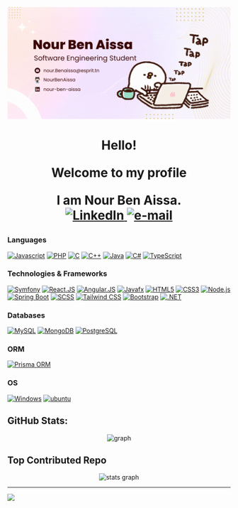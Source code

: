 ![Banner](https://github.com/NourBenAissa/NourBenAissa/blob/main/banner.gif?raw=true)


<h1 align="center">Hello!
<p align="center">
  Welcome to my profile</p>
 <p align="center"><span>I am <b>Nour Ben Aissa</b></span>.<br>
 
   <a href="https://www.linkedin.com/in/nour-ben-aissa-b22257203/">
        <img src="https://img.shields.io/badge/LinkedIn-blue?style=flat-square&logo=linkedin" alt="LinkedIn">
    </a>
  <a href="mailto:nour.Benaissa@esprit.tn">
        <img src="https://img.shields.io/badge/Email-blue?style=flat-square&logo=gmail&logoColor=white" alt="e-mail">
    </a>
 </p> 
 
### Languages
[![Javascript](https://img.shields.io/badge/javascript-black?style=for-the-badge&logo=javascript)](https://github.com/NourBenAissa)
[![PHP](https://img.shields.io/badge/php-black?style=for-the-badge&logo=php)](https://github.com/NourBenAissa)
[![C](https://img.shields.io/badge/c-black?style=for-the-badge&logo=c)](https://github.com/NourBenAissa)
[![C++](https://img.shields.io/badge/c++-black?style=for-the-badge&logo=cplusplus)](https://github.com/NourBenAissa)
[![Java](https://img.shields.io/badge/java-black?style=for-the-badge&logo=openjdk)](https://github.com/NourBenAissa)
[![C#](https://img.shields.io/badge/c%23-black?style=for-the-badge&logo=csharp)](https://github.com/NourBenAissa)
[![TypeScript](https://img.shields.io/badge/typescript-black?style=for-the-badge&logo=typescript)](https://github.com/NourBenAissa)



### Technologies & Frameworks
[![Symfony](https://img.shields.io/badge/symfony-black?style=for-the-badge&logo=symfony)](https://github.com/NourBenAissa)
[![React.JS](https://img.shields.io/badge/react-black?style=for-the-badge&logo=react)](https://github.com/NourBenAissa)
[![Angular.JS](https://img.shields.io/badge/angular-black?style=for-the-badge&logo=angular)](https://github.com/NourBenAissa)
[![Javafx](https://img.shields.io/badge/javafx-black?style=for-the-badge&logo=javafx)](https://github.com/NourBenAissa)
[![HTML5](https://img.shields.io/badge/html5-black?style=for-the-badge&logo=html5)](https://github.com/NourBenAissa)
[![CSS3](https://img.shields.io/badge/css3-black?style=for-the-badge&logo=css3)](https://github.com/NourBenAissa)
[![Node.js](https://img.shields.io/badge/node.js-black?style=for-the-badge&logo=node.js)](https://github.com/NourBenAissa)
[![Spring Boot](https://img.shields.io/badge/spring%20boot-black?style=for-the-badge&logo=spring)](https://github.com/NourBenAissa)
[![SCSS](https://img.shields.io/badge/scss-black?style=for-the-badge&logo=sass)](https://github.com/NourBenAissa)
[![Tailwind CSS](https://img.shields.io/badge/tailwind%20css-black?style=for-the-badge&logo=tailwind-css)](https://github.com/NourBenAissa)
[![Bootstrap](https://img.shields.io/badge/bootstrap-black?style=for-the-badge&logo=bootstrap)](https://github.com/NourBenAissa)
[![.NET](https://img.shields.io/badge/.NET-black?style=for-the-badge&logo=dot-net)](https://github.com/NourBenAissa)


### Databases
[![MySQL](https://img.shields.io/badge/mysql-black?style=for-the-badge&logo=mysql)](https://github.com/NourBenAissa)
[![MongoDB](https://img.shields.io/badge/mongodb-black?style=for-the-badge&logo=mongodb)](https://github.com/NourBenAissa)
[![PostgreSQL](https://img.shields.io/badge/postgresql-black?style=for-the-badge&logo=postgresql)](https://github.com/NourBenAissa)

### ORM
[![Prisma ORM](https://img.shields.io/badge/prisma%20orm-black?style=for-the-badge&logo=prisma)](https://github.com/NourBenAissa)

### OS
[![Windows](https://img.shields.io/badge/windows-black?style=for-the-badge&logo=windows)](https://github.com/NourBenAissa)
[![ubuntu](https://img.shields.io/badge/ubuntu-black?style=for-the-badge&logo=ubuntu)](https://github.com/NourBenAissa)



## GitHub Stats:
<div align="center">
  <img src="https://github-readme-stats.vercel.app/api/top-langs/?username=NourBenAissa&theme=dark&hide_border=false&include_all_commits=false&count_private=true&layout=compact" height="150" alt=" graph"  />
</div>


## Top Contributed Repo
<div align="center">
  <img src="https://github-contributor-stats.vercel.app/api?username=NourBenAissa&limit=5&theme=dark&combine_all_yearly_contributions=true" alt="stats graph"  />
</div>

---
[![](https://visitcount.itsvg.in/api?id=NourBenAissa&icon=0&color=0)](https://visitcount.itsvg.in)
